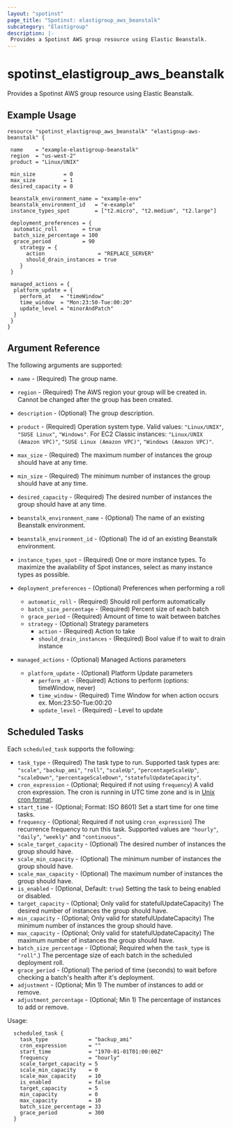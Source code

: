 ```yaml
---
layout: "spotinst"
page_title: "Spotinst: elastigroup_aws_beanstalk"
subcategory: "Elastigroup"
description: |-
 Provides a Spotinst AWS group resource using Elastic Beanstalk.
---
```


# spotinst\_elastigroup\_aws\_beanstalk

Provides a Spotinst AWS group resource using Elastic Beanstalk.

## Example Usage

```hcl
resource "spotinst_elastigroup_aws_beanstalk" "elastigoup-aws-beanstalk" {

 name    = "example-elastigroup-beanstalk"
 region  = "us-west-2"
 product = "Linux/UNIX"

 min_size         = 0
 max_size         = 1
 desired_capacity = 0

 beanstalk_environment_name = "example-env"
 beanstalk_environment_id   = "e-example"
 instance_types_spot        = ["t2.micro", "t2.medium", "t2.large"]

 deployment_preferences = {
  automatic_roll        = true
  batch_size_percentage = 100
  grace_period          = 90
    strategy = {
      action                 = "REPLACE_SERVER"
      should_drain_instances = true
    }
 }
  
 managed_actions = {
  platform_update = {
    perform_at   = "timeWindow"
    time_window  = "Mon:23:50-Tue:00:20"
    update_level = "minorAndPatch"
  }
 }
}
```

## Argument Reference

The following arguments are supported:

* `name` - (Required) The group name.
* `region` - (Required) The AWS region your group will be created in. Cannot be changed after the group has been created.
* `description` - (Optional) The group description.
* `product` - (Required) Operation system type. Valid values: `"Linux/UNIX"`, `"SUSE Linux"`, `"Windows"`.
For EC2 Classic instances:  `"Linux/UNIX (Amazon VPC)"`, `"SUSE Linux (Amazon VPC)"`, `"Windows (Amazon VPC)"`.   

* `max_size` - (Required) The maximum number of instances the group should have at any time.
* `min_size` - (Required) The minimum number of instances the group should have at any time.
* `desired_capacity` - (Required) The desired number of instances the group should have at any time.

* `beanstalk_environment_name` - (Optional) The name of an existing Beanstalk environment.
* `beanstalk_environment_id` - (Optional) The id of an existing Beanstalk environment. 
* `instance_types_spot` - (Required) One or more instance types. To maximize the availability of Spot instances, select as many instance types as possible.

* `deployment_preferences` - (Optional) Preferences when performing a roll
   * `automatic_roll` - (Required) Should roll perform automatically
   * `batch_size_percentage` - (Required) Percent size of each batch
   * `grace_period` - (Required) Amount of time to wait between batches
   * `strategy` - (Optional) Strategy parameters
      * `action` - (Required) Action to take
      * `should_drain_instances` - (Required) Bool value if to wait to drain instance 

* `managed_actions` - (Optional) Managed Actions parameters
   * `platform_update` - (Optional) Platform Update parameters
      * `perform_at` - (Required) Actions to perform (options: timeWindow, never)
      * `time_window` - (Required) Time Window for when action occurs ex. Mon:23:50-Tue:00:20
      * `update_level` - (Required) - Level to update

<a id="scheduled-task"></a>
## Scheduled Tasks

Each `scheduled_task` supports the following:

* `task_type` - (Required) The task type to run. Supported task types are: `"scale"`, `"backup_ami"`, `"roll"`, `"scaleUp"`, `"percentageScaleUp"`, `"scaleDown"`, `"percentageScaleDown"`, `"statefulUpdateCapacity"`.
* `cron_expression` - (Optional; Required if not using `frequency`) A valid cron expression. The cron is running in UTC time zone and is in [Unix cron format](https://en.wikipedia.org/wiki/Cron).
* `start_time` - (Optional; Format: ISO 8601) Set a start time for one time tasks.
* `frequency` - (Optional; Required if not using `cron_expression`) The recurrence frequency to run this task. Supported values are `"hourly"`, `"daily"`, `"weekly"` and `"continuous"`.
* `scale_target_capacity` - (Optional) The desired number of instances the group should have.
* `scale_min_capacity` - (Optional) The minimum number of instances the group should have.
* `scale_max_capacity` - (Optional) The maximum number of instances the group should have.
* `is_enabled` - (Optional, Default: `true`) Setting the task to being enabled or disabled.
* `target_capacity` - (Optional; Only valid for statefulUpdateCapacity) The desired number of instances the group should have.
* `min_capacity` - (Optional; Only valid for statefulUpdateCapacity) The minimum number of instances the group should have.
* `max_capacity` - (Optional; Only valid for statefulUpdateCapacity) The maximum number of instances the group should have.
* `batch_size_percentage` - (Optional; Required when the `task_type` is `"roll"`.) The percentage size of each batch in the scheduled deployment roll.
* `grace_period` - (Optional) The period of time (seconds) to wait before checking a batch's health after it's deployment.
* `adjustment` - (Optional; Min 1) The number of instances to add or remove.
* `adjustment_percentage` - (Optional; Min 1) The percentage of instances to add or remove.

Usage:

```hcl
  scheduled_task {
    task_type             = "backup_ami"
    cron_expression       = ""
    start_time            = "1970-01-01T01:00:00Z"
    frequency             = "hourly"
    scale_target_capacity = 5
    scale_min_capacity    = 0
    scale_max_capacity    = 10
    is_enabled            = false
    target_capacity       = 5
    min_capacity          = 0
    max_capacity          = 10
    batch_size_percentage = 33
    grace_period          = 300
  }
```
